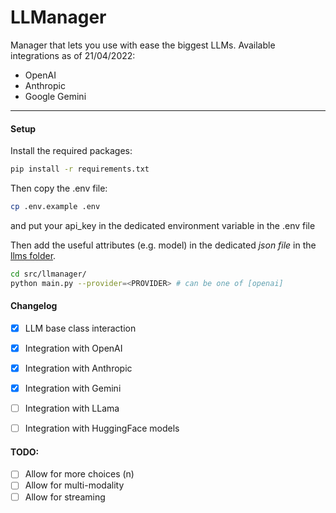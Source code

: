 # LLManager

Manager that lets you use with ease the biggest LLMs.
Available integrations as of 21/04/2022:
- OpenAI
- Anthropic
- Google Gemini
---------------------------------------------------------------

#### Setup

Install the required packages:
```bash
pip install -r requirements.txt
```

Then copy the .env file:
```bash
cp .env.example .env
```
and put your api_key in the dedicated environment variable in the .env file

Then add the useful attributes (e.g. model) in the dedicated *json file* in the [llms folder](src/llmanager/llms/).

```bash
cd src/llmanager/
python main.py --provider=<PROVIDER> # can be one of [openai] 
```


#### Changelog

- [x] LLM base class interaction
- [X] Integration with OpenAI
- [X] Integration with Anthropic
- [X] Integration with Gemini
- [ ] Integration with LLama
- [ ] Integration with HuggingFace models


#### TODO:

- [ ] Allow for more choices (n)
- [ ] Allow for multi-modality
- [ ] Allow for streaming